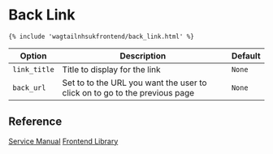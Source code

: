 # Back Link

```django
{% include 'wagtailnhsukfrontend/back_link.html' %}
```

| Option | Description | Default |
| ------ | ----------- | ------- |
| `link_title` | Title to display for the link | `None` |
| `back_url` | Set to to the URL you want the user to click on to go to the previous page | `None` |

## Reference

[Service Manual](https://beta.nhs.uk/service-manual/styles-components-patterns/back-link)
[Frontend Library](https://github.com/nhsuk/nhsuk-frontend/tree/master/packages/components/back-link)
